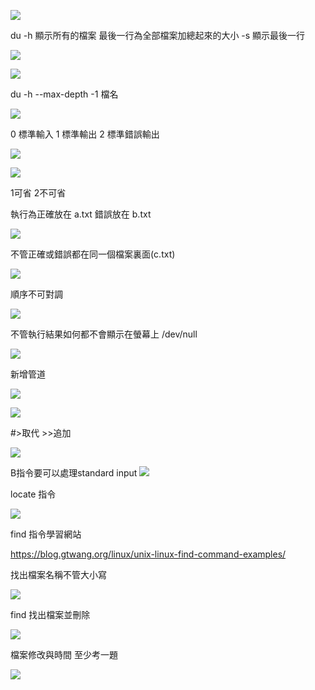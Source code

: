 ![](https://i.imgur.com/pwdZS38.jpg)

du -h 顯示所有的檔案 最後一行為全部檔案加總起來的大小
-s 顯示最後一行

![](https://i.imgur.com/Oi14emM.jpg)

![](https://i.imgur.com/bFMAB0a.jpg)

du -h --max-depth -1 檔名

![](https://i.imgur.com/Jj5KKEj.jpg)

0 標準輸入 1 標準輸出 2 標準錯誤輸出

![](https://i.imgur.com/6tWn1UM.jpg)

![](https://i.imgur.com/wdTmVUN.jpg)

1可省 2不可省

執行為正確放在 a.txt 錯誤放在 b.txt

![](https://i.imgur.com/DLsmf4R.jpg)


不管正確或錯誤都在同一個檔案裏面(c.txt)


![](https://i.imgur.com/XvgfADY.jpg)

順序不可對調

![](https://i.imgur.com/kSmAELg.jpg)

不管執行結果如何都不會顯示在螢幕上 /dev/null

![](https://i.imgur.com/83WUpAL.jpg)

新增管道

![](https://i.imgur.com/To4DRIB.jpg)

![](https://i.imgur.com/8JGyIsX.jpg)

 #>取代 >>追加

![](https://i.imgur.com/NN44rho.jpg)

B指令要可以處理standard input 
![](https://i.imgur.com/JMN3Igk.png)

locate 指令

![](https://i.imgur.com/N1Tb8td.jpg)

 find 指令學習網站

https://blog.gtwang.org/linux/unix-linux-find-command-examples/

找出檔案名稱不管大小寫

![](https://i.imgur.com/qKOELrq.jpg)

 find 找出檔案並刪除
 
 ![](https://i.imgur.com/TvfwIDH.jpg)

檔案修改與時間 至少考一題

![](https://i.imgur.com/vrtNstG.png)

